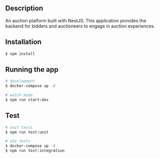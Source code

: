## Description
An auction platform built with NestJS. This application provides the backend for bidders and auctioneers to engage in auction experiences.

## Installation

```bash
$ npm install
```

## Running the app

```bash
# development
$ docker-compose up -d

# watch mode
$ npm run start:dev
```

## Test

```bash
# unit tests
$ npm run test:unit

# e2e tests
$ docker-compose up -d
$ npm run test:integration
```
